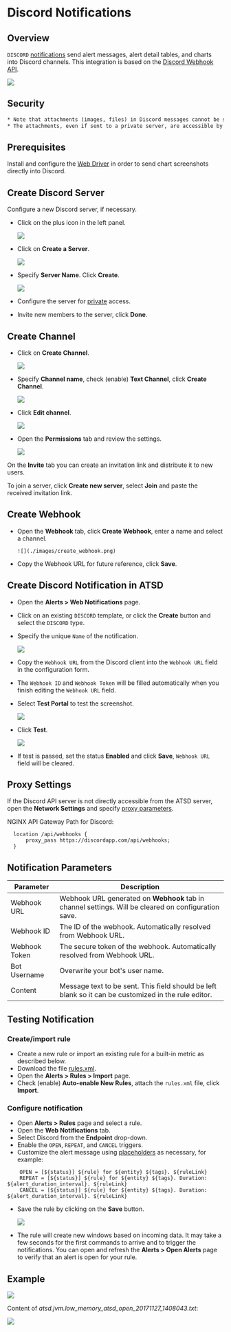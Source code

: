 # Discord Notifications

## Overview

`DISCORD` [notifications](../web-notifications.md) send alert messages, alert detail tables, and charts into Discord channels. This integration is based on the [Discord Webhook API](https://discordapp.com/developers/docs/resources/webhook).

![](./images/discord.png)

## Security

```diff
* Note that attachments (images, files) in Discord messages cannot be securely shared at this time (API v6).
* The attachments, even if sent to a private server, are accessible by any unauthorized user via the URL.
```

## Prerequisites

Install and configure the [Web Driver](web-driver.md) in order to send chart screenshots directly into Discord.

## Create Discord Server

Configure a new Discord server, if necessary.

* Click on the plus icon in the left panel.

     ![](./images/create_server.png)

* Click on **Create a Server**.

     ![](./images/create_server2.png)

* Specify **Server Name**. Click **Create**.

     ![](./images/create_server3.png)

* Configure the server for [private](https://support.discordapp.com/hc/en-us/articles/206143407-How-do-I-set-up-private-servers-without-passwords-) access.

* Invite new members to the server, click **Done**.

## Create Channel

* Click on **Create Channel**.

     ![](./images/create_discord_channel.png)

* Specify **Channel name**, check (enable) **Text Channel**, click **Create Channel**.

     ![](./images/create_discord_channel2.png)

* Click **Edit channel**.

     ![](./images/create_discord_channel3.png)

* Open the **Permissions** tab and review the settings.

     ![](./images/create_discord_channel4.png)

On the **Invite** tab you can create an invitation link and distribute it to new users.

To join a server, click **Create new server**, select **Join** and paste the received invitation link.

## Create Webhook

* Open the **Webhook** tab, click **Create Webhook**, enter a name and select a channel.

      ![](./images/create_webhook.png)

* Copy the Webhook URL for future reference, click **Save**.

## Create Discord Notification in ATSD

* Open the **Alerts > Web Notifications** page.
* Click on an existing `DISCORD` template, or click the **Create** button and select the `DISCORD` type.
* Specify the unique `Name` of the notification.

    ![](./images/discord_1.png)

* Copy the `Webhook URL` from the Discord client into the `Webhook URL` field in the configuration form.
* The `Webhook ID` and `Webhook Token` will be filled automatically when you finish editing the `Webhook URL` field.
* Select **Test Portal** to test the screenshot.

    ![](./images/discord_settings.png)

* Click **Test**.

   ![](./images/discord_2.png)

* If test is passed, set the status **Enabled** and click **Save**,  `Webhook URL` field will be cleared.

## Proxy Settings

If the Discord API server is not directly accessible from the ATSD server, open the **Network Settings** and specify [proxy parameters](../web-notifications.md#network-settings).

NGINX API Gateway Path for Discord:

```ls
  location /api/webhooks {
      proxy_pass https://discordapp.com/api/webhooks;
  }
```

## Notification Parameters

|**Parameter**|**Description**|
|---|---|
|Webhook URL|Webhook URL generated on **Webhook** tab in channel settings. Will be cleared on configuration save.|
|Webhook ID|The ID of the webhook. Automatically resolved from Webhook URL.|
|Webhook Token|The secure token of the webhook. Automatically resolved from Webhook URL.|
|Bot Username|Overwrite your bot's user name.|
|Content|Message text to be sent. This field should be left blank so it can be customized in the rule editor.|

## Testing Notification

### Create/import rule

* Create a new rule or import an existing rule for a built-in metric as described below.
* Download the file [rules.xml](resources/rules.xml).
* Open the **Alerts > Rules > Import** page.
* Check (enable) **Auto-enable New Rules**, attach the `rules.xml` file, click **Import**.

### Configure notification

* Open **Alerts > Rules** page and select a rule.
* Open the **Web Notifications** tab.
* Select Discord from the **Endpoint** drop-down.
* Enable the `OPEN`, `REPEAT`, and `CANCEL` triggers.
* Customize the alert message using [placeholders](../placeholders.md) as necessary, for example:

```ls
    OPEN = [${status}] ${rule} for ${entity} ${tags}. ${ruleLink}
    REPEAT = [${status}] ${rule} for ${entity} ${tags}. Duration: ${alert_duration_interval}. ${ruleLink}
    CANCEL = [${status}] ${rule} for ${entity} ${tags}. Duration: ${alert_duration_interval}. ${ruleLink}
```

* Save the rule by clicking on the **Save** button.

    ![](./images/discord_notification.png)

* The rule will create new windows based on incoming data. It may take a few seconds for the first commands to arrive and to trigger the notifications. You can open and refresh the **Alerts > Open Alerts** page to verify that an alert is open for your rule.

## Example

   ![](./images/discord_test_1.png)

   Content of _atsd.jvm.low_memory_atsd_open_20171127_1408043.txt_:

   ![](./images/discord_test_2.png)
